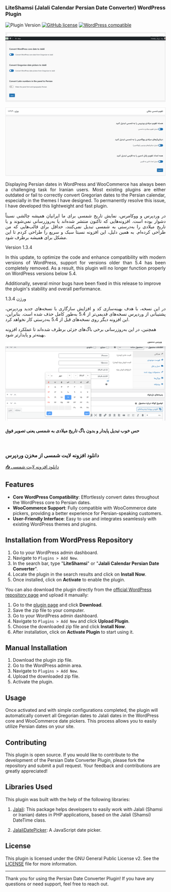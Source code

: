 
### LiteShamsi (Jalali Calendar Persian Date Converter) WordPress Plugin

![Plugin Version](https://img.shields.io/badge/version-1.3.4-blue)
[![GitHub license](https://img.shields.io/badge/license-GPL%202-gold.svg)](https://opensource.org/licenses/GPL-2.0)
[![WordPress compatible](https://img.shields.io/badge/WordPress-6.0%2B-brightgreen.svg)](https://wordpress.org/)

![محیط پلاگین](3.png)
<br/>

![محیط پلاگین](1.png)

<p align="justify">
Displaying Persian dates in WordPress and WooCommerce has always been a challenging task for Iranian users. Most existing plugins are either outdated or fail to correctly convert Gregorian dates to the Persian calendar, especially in the themes I have designed. To permanently resolve this issue, I have developed this lightweight and fast plugin.


<p align="justify">
در وردپرس و ووکامرس، نمایش تاریخ شمسی برای ما ایرانیان همیشه چالشی نسبتاً دشوار بوده است. افزونه‌هایی که تاکنون منتشر شده‌اند یا به‌روزرسانی نمی‌شوند و یا تاریخ میلادی را به‌درستی به شمسی تبدیل نمی‌کنند، حداقل برای قالب‌هایی که من طراحی کرده‌ام. به همین دلیل، این افزونه نسبتا سبک و سریع را طراحی کردم تا این مشکل برای همیشه برطرف شود.
  
Version 1.3.4

<p align="justify">
In this update, to optimize the code and enhance compatibility with modern versions of WordPress, support for versions older than 5.4 has been completely removed. As a result, this plugin will no longer function properly on WordPress versions below 5.4.

Additionally, several minor bugs have been fixed in this release to improve the plugin's stability and overall performance.


 ورژن 1.3.4
<p align="justify">
در این نسخه، با هدف بهینه‌سازی کد و افزایش سازگاری با نسخه‌های جدید وردپرس، پشتیبانی از وردپرس نسخه‌های قدیمی‌تر از 5.4 به‌طور کامل حذف شده است. بنابراین، این افزونه دیگر روی نسخه‌های قبل از 5.4 به‌درستی کار نخواهد کرد.

همچنین، در این به‌روزرسانی برخی باگ‌های جزئی برطرف شده‌اند تا عملکرد افزونه بهینه‌تر و پایدارتر شود.

![عملکرد عالی در محیط ووکامرس](2.png)
#### حس خوب تبدیل پایدار و بدون باگ تاریخ میلادی به شمسی یعنی تصویر فوق

  
  <br/>
  
### دانلود افزونه لایت شمسی از مخزن وردپرس
[📥 دانلود افزونه لایت شمسی](https://wordpress.org/plugins/mo-jalali-calendar/)


</p>

## Features

- **Core WordPress Compatibility**: Effortlessly convert dates throughout the WordPress core to Persian dates.
- **WooCommerce Support**: Fully compatible with WooCommerce date pickers, providing a better experience for Persian-speaking customers.
- **User-Friendly Interface**: Easy to use and integrates seamlessly with existing WordPress themes and plugins.


## Installation from WordPress Repository

1. Go to your WordPress admin dashboard.
2. Navigate to `Plugins > Add New`.
3. In the search bar, type "**LiteShamsi**" or "**Jalali Calendar Persian Date Converter**".
4. Locate the plugin in the search results and click on **Install Now**.
5. Once installed, click on **Activate** to enable the plugin.

You can also download the plugin directly from the [official WordPress repository page](https://wordpress.org/plugins/mo-jalali-calendar/) and upload it manually:

1. Go to the [plugin page](https://wordpress.org/plugins/mo-jalali-calendar/) and click **Download**.
2. Save the zip file to your computer.
3. Go to your WordPress admin dashboard.
4. Navigate to `Plugins > Add New` and click **Upload Plugin**.
5. Choose the downloaded zip file and click **Install Now**.
6. After installation, click on **Activate Plugin** to start using it.


## Manual Installation

1. Download the plugin zip file.
2. Go to the WordPress admin area.
3. Navigate to `Plugins > Add New`.
4. Upload the downloaded zip file.
5. Activate the plugin.

## Usage

Once activated and with simple configurations completed, the plugin will automatically convert all Gregorian dates to Jalali dates in the WordPress core and WooCommerce date pickers. This process allows you to easily utilize Persian dates on your site.

## Contributing

This plugin is open source. If you would like to contribute to the development of the Persian Date Converter Plugin, please fork the repository and submit a pull request. Your feedback and contributions are greatly appreciated!

## Libraries Used

This plugin was built with the help of the following libraries:

1. [Jalali](https://github.com/rustinm/jalali): This package helps developers to easily work with Jalali (Shamsi or Iranian) dates in PHP applications, based on the Jalali (Shamsi) DateTime class.

2. [JalaliDatePicker](https://github.com/majidh1/JalaliDatePicker): A JavaScript date picker.

## License

This plugin is licensed under the GNU General Public License v2. See the [LICENSE](LICENSE) file for more information.

---

Thank you for using the Persian Date Converter Plugin! If you have any questions or need support, feel free to reach out.
